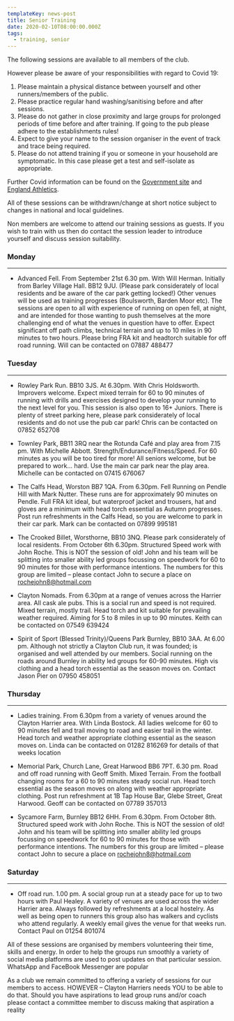 ```yaml
---
templateKey: news-post
title: Senior Training
date: 2020-02-10T08:00:00.000Z
tags:
  - training, senior
---
```


The following sessions are available to all members of the club.

However please be aware of your responsibilities with regard to Covid 19:

1. Please maintain a physical distance between yourself and other runners/members of the public.
2. Please practice regular hand washing/sanitising before and after sessions.
3. Please do not gather in close proximity and large groups for prolonged periods of time before and after training. If going to the pub please adhere to the establishments rules!
4. Expect to give your name to the session organiser in the event of track and trace being required.
5. Please do not attend training if you or someone in your household are symptomatic. In this case please get a test and self-isolate as appropriate.

Further Covid information can be found on the [Government site](https://www.gov.uk/coronavirus) and [England Athletics](https://www.englandathletics.org/athletics-and-running/news/guidance-update-for-restricted-return-to-activity-for-coaches-leaders-athletes-runners-and-facilities-step-3/).

All of these sessions can be withdrawn/change at short notice subject to changes in national and local guidelines.

Non members are welcome to attend our training sessions as guests. If you wish to train with us then do contact the session leader to introduce yourself and discuss session suitability.

### Monday

---

- Advanced Fell. From September 21st 6.30 pm. With Will Herman. Initially from Barley Village Hall. BB12 9JU. (Please park considerately of local residents and be aware of the car park getting locked!) Other venues will be used as training progresses (Boulsworth, Barden Moor etc). The sessions are open to all with experience of running on open fell, at night, and are intended for those wanting to push themselves at the more challenging end of what the venues in question have to offer. Expect significant off path climbs, technical terrain and up to 10 miles in 90 minutes to two hours. Please bring FRA kit and headtorch suitable for off road running. Will can be contacted on 07887 488477

### Tuesday

---

- Rowley Park Run. BB10 3JS. At 6.30pm. With Chris Holdsworth. Improvers welcome. Expect mixed terrain for 60 to 90 minutes of running with drills and exercises designed to develop your running to the next level for you. This session is also open to 16+ Juniors. There is plenty of street parking here, please park considerately of local residents and do not use the pub car park! Chris can be contacted on 07852 652708

- Townley Park, BB11 3RQ near the Rotunda Café and play area from 7.15 pm. With Michelle Abbott. Strength/Endurance/Fitness/Speed. For 60 minutes as you will be too tired for more! All seniors welcome, but be prepared to work… hard. Use the main car park near the play area. Michelle can be contacted on 07415 676067

- The Calfs Head, Worston BB7 1QA. From 6.30pm. Fell Running on Pendle Hill with Mark Nutter. These runs are for approximately 90 minutes on Pendle. Full FRA kit ideal, but waterproof jacket and trousers, hat and gloves are a minimum with head torch essential as Autumn progresses. Post run refreshments in the Calfs Head, so you are welcome to park in their car park. Mark can be contacted on 07899 995181

- The Crooked Billet, Worsthorne, BB10 3NQ. Please park considerately of local residents. From October 6th 6.30pm. Structured Speed work with John Roche. This is NOT the session of old! John and his team will be splitting into smaller ability led groups focussing on speedwork for 60 to 90 minutes for those with performance intentions. The numbers for this group are limited – please contact John to secure a place on [rochejohn8@hotmail.com](mailto:rochejohn8@hotmail.com)

- Clayton Nomads. From 6.30pm at a range of venues across the Harrier area. All cask ale pubs. This is a social run and speed is not required. Mixed terrain, mostly trail. Head torch and kit suitable for prevailing weather required. Aiming for 5 to 8 miles in up to 90 minutes. Keith can be contacted on 07549 639424

- Spirit of Sport (Blessed Trinity)/Queens Park Burnley, BB10 3AA. At 6.00 pm. Although not strictly a Clayton Club run, it was founded; is organised and well attended by our members. Social running on the roads around Burnley in ability led groups for 60-90 minutes. High vis clothing and a head torch essential as the season moves on. Contact Jason Pier on 07950 458051

### Thursday

---

- Ladies training. From 6.30pm from a variety of venues around the Clayton Harrier area. With Linda Bostock. All ladies welcome for 60 to 90 minutes fell and trail moving to road and easier trail in the winter. Head torch and weather appropriate clothing essential as the season moves on. Linda can be contacted on 01282 816269 for details of that weeks location

- Memorial Park, Church Lane, Great Harwood BB6 7PT. 6.30 pm. Road and off road running with Geoff Smith. Mixed Terrain. From the football changing rooms for a 60 to 90 minutes steady social run. Head torch essential as the season moves on along with weather appropriate clothing. Post run refreshment at 1B Tap House Bar, Glebe Street, Great Harwood. Geoff can be contacted on 07789 357013

- Sycamore Farm, Burnley BB12 6HH. From 6.30pm. From October 8th. Structured speed work with John Roche. This is NOT the session of old! John and his team will be splitting into smaller ability led groups focussing on speedwork for 60 to 90 minutes for those with performance intentions. The numbers for this group are limited – please contact John to secure a place on [rochejohn8@hotmail.com](mailto:rochejohn8@hotmail.com)

### Saturday

---

- Off road run. 1.00 pm. A social group run at a steady pace for up to two hours with Paul Healey. A variety of venues are used across the wider Harrier area. Always followed by refreshments at a local hostelry. As well as being open to runners this group also has walkers and cyclists who attend regularly. A weekly email gives the venue for that weeks run. Contact Paul on 01254 801074

All of these sessions are organised by members volunteering their time, skills and energy. In order to help the groups run smoothly a variety of social media platforms are used to post updates on that particular session. WhatsApp and FaceBook Messenger are popular

As a club we remain committed to offering a variety of sessions for our members to access. HOWEVER – Clayton Harriers needs YOU to be able to do that. Should you have aspirations to lead group runs and/or coach please contact a committee member to discuss making that aspiration a reality
